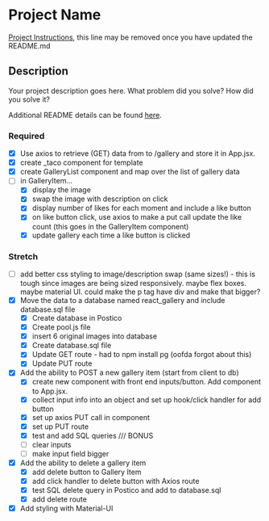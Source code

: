 # Project Name

[Project Instructions](./INSTRUCTIONS.md), this line may be removed once you have updated the README.md

## Description

Your project description goes here. What problem did you solve? How did you solve it?

Additional README details can be found [here](https://github.com/PrimeAcademy/readme-template/blob/master/README.md).

### Required
- [x] Use axios to retrieve (GET) data from to /gallery and store it in App.jsx.
- [x] create _taco component for template
- [x] create GalleryList component and map over the list of gallery data
- [ ] in GalleryItem...
  - [x] display the image
  - [x] swap the image with description on click
  - [x] display number of likes for each moment and include a like button
  - [x] on like button click, use axios to make a put call update the like count (this goes in the GalleryItem component)
  - [x] update gallery each time a like button is clicked

### Stretch
- [ ] add better css styling to image/description swap (same sizes!) - this is tough since images are being sized responsively. maybe flex boxes. maybe material UI. could make the p tag have div and make that bigger?
- [x] Move the data to a database named react_gallery and include database.sql file
  - [x] Create database in Postico
  - [x] Create pool.js file
  - [x] insert 6 original images into database
  - [x] Create database.sql file
  - [x] Update GET route - had to npm install pg (oofda forgot about this)
  - [x] Update PUT route
- [x] Add the ability to POST a new gallery item (start from client to db)
  - [x] create new component with front end inputs/button. Add component to App.jsx. 
  - [x] collect input info into an object and set up hook/click handler for add button
  - [x] set up axios PUT call in component
  - [x] set up PUT route
  - [x] test and add SQL queries
  /// BONUS
  - [ ] clear inputs
  - [ ] make input field bigger
- [x] Add the ability to delete a gallery item
  - [x] add delete button to Gallery Item
  - [x] add click handler to delete button with Axios route
  - [x] test SQL delete query in Postico and add to database.sql
  - [x] add delete route
- [x] Add styling with Material-UI
